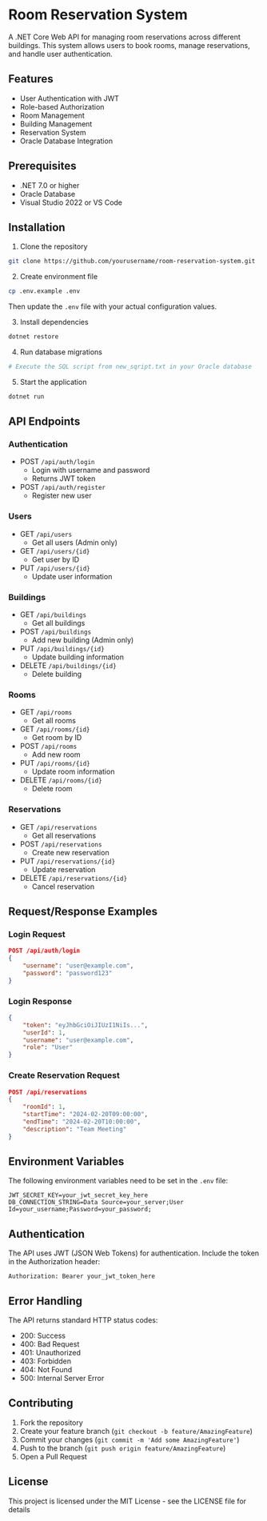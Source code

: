 # Room Reservation System

A .NET Core Web API for managing room reservations across different buildings. This system allows users to book rooms, manage reservations, and handle user authentication.

## Features

- User Authentication with JWT
- Role-based Authorization
- Room Management
- Building Management
- Reservation System
- Oracle Database Integration

## Prerequisites

- .NET 7.0 or higher
- Oracle Database
- Visual Studio 2022 or VS Code

## Installation

1. Clone the repository
```bash
git clone https://github.com/yourusername/room-reservation-system.git
```

2. Create environment file
```bash
cp .env.example .env
```
Then update the `.env` file with your actual configuration values.

3. Install dependencies
```bash
dotnet restore
```

4. Run database migrations
```bash
# Execute the SQL script from new_sqript.txt in your Oracle database
```

5. Start the application
```bash
dotnet run
```

## API Endpoints

### Authentication
- POST `/api/auth/login`
  - Login with username and password
  - Returns JWT token
- POST `/api/auth/register`
  - Register new user

### Users
- GET `/api/users`
  - Get all users (Admin only)
- GET `/api/users/{id}`
  - Get user by ID
- PUT `/api/users/{id}`
  - Update user information

### Buildings
- GET `/api/buildings`
  - Get all buildings
- POST `/api/buildings`
  - Add new building (Admin only)
- PUT `/api/buildings/{id}`
  - Update building information
- DELETE `/api/buildings/{id}`
  - Delete building

### Rooms
- GET `/api/rooms`
  - Get all rooms
- GET `/api/rooms/{id}`
  - Get room by ID
- POST `/api/rooms`
  - Add new room
- PUT `/api/rooms/{id}`
  - Update room information
- DELETE `/api/rooms/{id}`
  - Delete room

### Reservations
- GET `/api/reservations`
  - Get all reservations
- POST `/api/reservations`
  - Create new reservation
- PUT `/api/reservations/{id}`
  - Update reservation
- DELETE `/api/reservations/{id}`
  - Cancel reservation

## Request/Response Examples

### Login Request
```json
POST /api/auth/login
{
    "username": "user@example.com",
    "password": "password123"
}
```

### Login Response
```json
{
    "token": "eyJhbGciOiJIUzI1NiIs...",
    "userId": 1,
    "username": "user@example.com",
    "role": "User"
}
```

### Create Reservation Request
```json
POST /api/reservations
{
    "roomId": 1,
    "startTime": "2024-02-20T09:00:00",
    "endTime": "2024-02-20T10:00:00",
    "description": "Team Meeting"
}
```

## Environment Variables

The following environment variables need to be set in the `.env` file:

```
JWT_SECRET_KEY=your_jwt_secret_key_here
DB_CONNECTION_STRING=Data Source=your_server;User Id=your_username;Password=your_password;
```

## Authentication

The API uses JWT (JSON Web Tokens) for authentication. Include the token in the Authorization header:
```
Authorization: Bearer your_jwt_token_here
```

## Error Handling

The API returns standard HTTP status codes:

- 200: Success
- 400: Bad Request
- 401: Unauthorized
- 403: Forbidden
- 404: Not Found
- 500: Internal Server Error

## Contributing

1. Fork the repository
2. Create your feature branch (`git checkout -b feature/AmazingFeature`)
3. Commit your changes (`git commit -m 'Add some AmazingFeature'`)
4. Push to the branch (`git push origin feature/AmazingFeature`)
5. Open a Pull Request

## License

This project is licensed under the MIT License - see the LICENSE file for details
